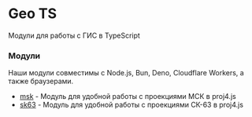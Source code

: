 # Geo TS

Модули для работы с ГИС в TypeScript

### Модули

Наши модули совместимы с Node.js, Bun, Deno, Cloudflare Workers, а также браузерами.

- [msk](https://jsr.io/@geo-ts/msk) - Модуль для удобной работы с проекциями МСК в proj4.js
- [sk63](https://jsr.io/@geo-ts/sk63) - Модуль для удобной работы с проекциями СК-63 в proj4.js
